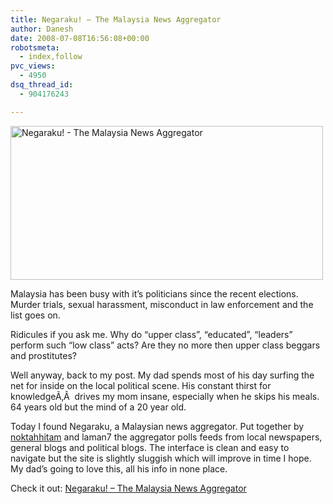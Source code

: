 ```yaml
---
title: Negaraku! – The Malaysia News Aggregator
author: Danesh
date: 2008-07-08T16:56:08+00:00
robotsmeta:
  - index,follow
pvc_views:
  - 4950
dsq_thread_id:
  - 904176243

---
```

[<img loading="lazy" class="alignnone size-medium wp-image-664" title="Negaraku! - The Malaysia News Aggregator" src="/wp-content/uploads/2008/07/negaraku.png" alt="Negaraku! - The Malaysia News Aggregator" width="500" height="246" />][1]

Malaysia has been busy with it&#8217;s politicians since the recent elections. Murder trials, sexual harassment, misconduct in law enforcement and the list goes on.

Ridicules if you ask me. Why do &#8220;upper class&#8221;, &#8220;educated&#8221;, &#8220;leaders&#8221; perform such &#8220;low class&#8221; acts? Are they no more then upper class beggars and prostitutes?

Well anyway, back to my post. My dad spends most of his day surfing the net for inside on the local political scene. His constant thirst for knowledgeÃ‚Â  drives my mom insane, especially when he skips his meals. 64 years old but the mind of a 20 year old.

Today I found Negaraku, a Malaysian news aggregator. Put together by [noktahhitam][2] and laman7 the aggregator polls feeds from local newspapers, general blogs and political blogs. The interface is clean and easy to navigate but the site is slightly sluggish which will improve in time I hope. My dad&#8217;s going to love this, all his info in none place.

Check it out: [Negaraku! &#8211; The Malaysia News Aggregator][3]

 [1]: /wp-content/uploads/2008/07/negaraku.png
 [2]: http://www.noktahhitam.com/negaraku-the-malaysian-news-aggregator.html
 [3]: http://negaraku.net/